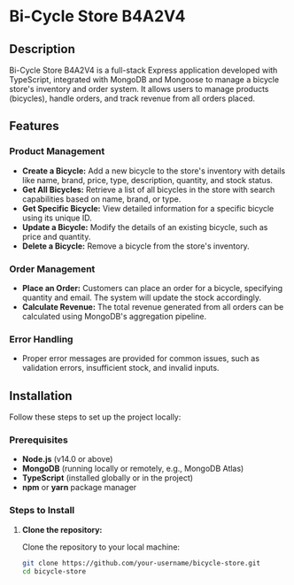 # Bi-Cycle Store B4A2V4

## Description

Bi-Cycle Store B4A2V4 is a full-stack Express application developed with TypeScript, integrated with MongoDB and Mongoose to manage a bicycle store's inventory and order system. It allows users to manage products (bicycles), handle orders, and track revenue from all orders placed.

## Features

### Product Management
- **Create a Bicycle:** Add a new bicycle to the store's inventory with details like name, brand, price, type, description, quantity, and stock status.
- **Get All Bicycles:** Retrieve a list of all bicycles in the store with search capabilities based on name, brand, or type.
- **Get Specific Bicycle:** View detailed information for a specific bicycle using its unique ID.
- **Update a Bicycle:** Modify the details of an existing bicycle, such as price and quantity.
- **Delete a Bicycle:** Remove a bicycle from the store's inventory.

### Order Management
- **Place an Order:** Customers can place an order for a bicycle, specifying quantity and email. The system will update the stock accordingly.
- **Calculate Revenue:** The total revenue generated from all orders can be calculated using MongoDB's aggregation pipeline.

### Error Handling
- Proper error messages are provided for common issues, such as validation errors, insufficient stock, and invalid inputs.

## Installation

Follow these steps to set up the project locally:

### Prerequisites
- **Node.js** (v14.0 or above)
- **MongoDB** (running locally or remotely, e.g., MongoDB Atlas)
- **TypeScript** (installed globally or in the project)
- **npm** or **yarn** package manager

### Steps to Install

1. **Clone the repository:**

   Clone the repository to your local machine:

   ```bash
   git clone https://github.com/your-username/bicycle-store.git
   cd bicycle-store
